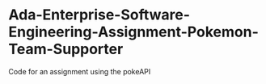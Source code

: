 # Ada-Enterprise-Software-Engineering-Assignment-Pokemon-Team-Supporter
Code for an assignment using the pokeAPI